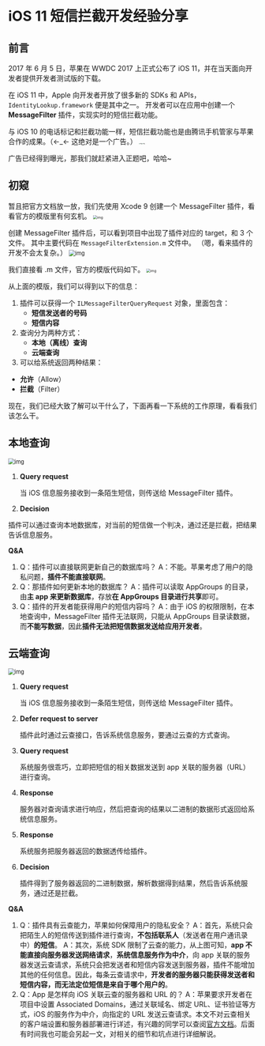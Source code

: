 # iOS 11 短信拦截开发经验分享



## 前言

2017 年 6 月 5 日，苹果在 WWDC 2017 上正式公布了 iOS 11，并在当天面向开发者提供开发者测试版的下载。

在 iOS 11 中，Apple 向开发者开放了很多新的 SDKs 和 APIs，`IdentityLookup.framework` 便是其中之一。
开发者可以在应用中创建一个 **MessageFilter** 插件，实现实时的短信拦截功能。

与 iOS 10 的电话标记和拦截功能一样，短信拦截功能也是由腾讯手机管家与苹果合作的成果。（←_← 这绝对是一个广告。）
<img src="https://klaudz.me/articles/images/2017-12-08/01.png" alt="img" style="zoom:15%;" /><img src="https://klaudz.me/articles/images/2017-12-08/02.png" alt="img" style="zoom:15%;" />

广告已经得到曝光，那我们就赶紧进入正题吧，哈哈~



## 初窥

暂且把官方文档放一放，我们先使用 Xcode 9 创建一个 MessageFilter 插件，看看官方的模版里有何玄机。
<img src="https://klaudz.me/articles/images/2017-12-08/03.png" alt="img" style="zoom:50%;" />

创建 MessageFilter 插件后，可以看到项目中出现了插件对应的 target，和 3 个文件。
其中主要代码在 `MessageFilterExtension.m` 文件中。
（嗯，看来插件的开发不会太复杂。）
<img src="https://klaudz.me/articles/images/2017-12-08/04.png" alt="img" style="zoom:80%;" />

我们直接看 .m 文件，官方的模版代码如下。
<img src="https://klaudz.me/articles/images/2017-12-08/05.png" alt="img" style="zoom:50%;" />

从上面的模版，我们可以得到以下的信息：

1. 插件可以获得一个 `ILMessageFilterQueryRequest` 对象，里面包含：
   - **短信发送者的号码**
   - **短信内容**
2. 查询分为两种方式：
   - **本地（离线）查询**
   - **云端查询**
3.  可以给系统返回两种结果：
   - **允许**（Allow）
   - **拦截**（Filter）

现在，我们已经大致了解可以干什么了，下面再看一下系统的工作原理，看看我们该怎么干。



## 本地查询


<img src="https://klaudz.me/articles/images/2017-12-08/06.png" alt="img" style="zoom:80%;" />

1. **Query request**

   当 iOS 信息服务接收到一条陌生短信，则传送给 MessageFilter 插件。

2. **Decision**

  插件可以通过查询本地数据库，对当前的短信做一个判决，通过还是拦截，把结果告诉信息服务。

**Q&A**

1. Q：插件可以直接联网更新自己的数据库吗？
   A：不能。苹果考虑了用户的隐私问题，**插件不能直接联网**。
2. Q：那插件如何更新本地的数据库？
   A：插件可以读取 AppGroups 的目录，由**主 app 来更新数据库**，存放**在 AppGroups 目录进行共享**即可。
3. Q：插件的开发者能获得用户的短信内容吗？
   A：由于 iOS 的权限限制，在本地查询中，MessageFilter 插件无法联网，只能从 AppGroups 目录读数据，而**不能写数据**，因此**插件无法把短信数据发送给应用开发者**。



## 云端查询


<img src="https://klaudz.me/articles/images/2017-12-08/07.png" alt="img" style="zoom:80%;" />

1. **Query request**

   当 iOS 信息服务接收到一条陌生短信，则传送给 MessageFilter 插件。

2. **Defer request to server**

   插件此时通过云查接口，告诉系统信息服务，要通过云查的方式查询。

3. **Query request**

   系统服务很乖巧，立即把短信的相关数据发送到 app 关联的服务器（URL）进行查询。

4. **Response**

   服务器对查询请求进行响应，然后把查询的结果以二进制的数据形式返回给系统信息服务。

5. **Response**

   系统服务把服务器返回的数据透传给插件。

6. **Decision**

   插件得到了服务器返回的二进制数据，解析数据得到结果，然后告诉系统服务，通过还是拦截。

**Q&A**

1. Q：插件具有云查能力，苹果如何保障用户的隐私安全？
   A：首先，系统只会把陌生人的短信传送到插件进行查询，**不包括联系人**（发送者在用户通讯录中）**的短信**。
   A：其次，系统 SDK 限制了云查的能力，从上图可知，**app 不能直接向服务器发送网络请求**，**系统信息服务作为中介**，向 app 关联的服务器发送云查请求，系统只会把发送者和短信内容发送到服务器，插件不能增加其他的任何信息。因此，每条云查请求中，**开发者的服务器只能获得发送者和短信内容，而无法定位短信是来自于哪个用户的**。
2. Q：App 是怎样向 iOS 关联云查的服务器和 URL 的？
   A：苹果要求开发者在项目中设置 Associated Domains，通过关联域名、绑定 URL、证书验证等方式，iOS 的服务作为中介，向指定的 URL 发送云查请求。本文不对云查相关的客户端设置和服务器部署进行详述，有兴趣的同学可以查阅[官方文档](https://developer.apple.com/documentation/identitylookup/creating_a_message_filter_app_extension)。后面有时间我也可能会另起一文，对相关的细节和坑点进行详细解说。